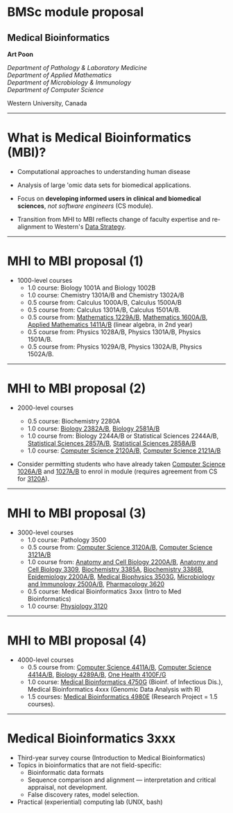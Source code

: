 # BMSc module proposal
## Medical Bioinformatics
**Art Poon**  

*Department of Pathology & Laboratory Medicine*<br/>
*Department of Applied Mathematics*<br/>
*Department of Microbiology & Immunology*<br/>
*Department of Computer Science*

Western University, Canada  

---

# What is Medical Bioinformatics (MBI)?

* Computational approaches to understanding human disease
* Analysis of large 'omic data sets for biomedical applications.

* Focus on **developing informed users in clinical and biomedical sciences**, *not software engineers* (CS module).
* Transition from MHI to MBI reflects change of faculty expertise and re-alignment to Western's [Data Strategy](https://www.uwo.ca/datastrategy/).

---

# MHI to MBI proposal (1)

* 1000-level courses
  * 1.0 course: Biology 1001A and Biology 1002B
  * 1.0 course: Chemistry 1301A/B and Chemistry 1302A/B
  * 0.5 course from: Calculus 1000A/B, Calculus 1500A/B
  * 0.5 course from: Calculus 1301A/B, Calculus 1501A/B.
  * 0.5 course from: [Mathematics 1229A/B](https://www.westerncalendar.uwo.ca/Courses.cfm?CourseAcadCalendarID=MAIN_020938_1&SelectedCalendar=Live&ArchiveID=), [Mathematics 1600A/B](https://www.westerncalendar.uwo.ca/Courses.cfm?CourseAcadCalendarID=MAIN_023092_1&SelectedCalendar=Live&ArchiveID=), [Applied Mathematics 1411A/B](https://www.westerncalendar.uwo.ca/Courses.cfm?CourseAcadCalendarID=MAIN_005157_1&SelectedCalendar=Live&ArchiveID=) (linear algebra, in 2nd year)
  * 0.5 course from: Physics 1028A/B, Physics 1301A/B, Physics 1501A/B.
  * 0.5 course from: Physics 1029A/B, Physics 1302A/B, Physics 1502A/B.

---

# MHI to MBI proposal (2)

* 2000-level courses
  * 0.5 course: Biochemistry 2280A
  * 1.0 course: [Biology 2382A/B](https://www.westerncalendar.uwo.ca/Courses.cfm?CourseAcadCalendarID=MAIN_009467_3&SelectedCalendar=Live&ArchiveID=), [Biology 2581A/B](https://www.westerncalendar.uwo.ca/Courses.cfm?CourseAcadCalendarID=MAIN_010340_2&SelectedCalendar=Live&ArchiveID=)
  * 1.0 course from: Biology 2244A/B or Statistical Sciences 2244A/B, [Statistical Sciences 2857A/B](https://www.westerncalendar.uwo.ca/Courses.cfm?CourseAcadCalendarID=MAIN_022437_1&SelectedCalendar=Live&ArchiveID=), [Statistical Sciences 2858A/B](https://www.westerncalendar.uwo.ca/Courses.cfm?CourseAcadCalendarID=MAIN_016727_1&SelectedCalendar=Live&ArchiveID=)
  * 1.0 course: [Computer Science 2120A/B](https://www.westerncalendar.uwo.ca/Courses.cfm?CourseAcadCalendarID=MAIN_023958_1&SelectedCalendar=Live&ArchiveID=), [Computer Science 2121A/B](https://www.westerncalendar.uwo.ca/Courses.cfm?CourseAcadCalendarID=MAIN_024763_1&SelectedCalendar=Live&ArchiveID=)

* Consider permitting students who have already taken [Computer Science 1026A/B](https://www.westerncalendar.uwo.ca/Courses.cfm?CourseAcadCalendarID=MAIN_006440_1&SelectedCalendar=Live&ArchiveID=) and [1027A/B](https://www.westerncalendar.uwo.ca/Courses.cfm?CourseAcadCalendarID=MAIN_007954_1&SelectedCalendar=Live&ArchiveID=) to enrol in module (requires agreement from CS for [3120A](https://www.westerncalendar.uwo.ca/Courses.cfm?CourseAcadCalendarID=MAIN_024764_1&SelectedCalendar=Live&ArchiveID=)).

---

# MHI to MBI proposal (3)

* 3000-level courses
  * 1.0 course: Pathology 3500
  * 0.5 course from: [Computer Science 3120A/B](https://www.westerncalendar.uwo.ca/Courses.cfm?CourseAcadCalendarID=MAIN_024764_1&SelectedCalendar=Live&ArchiveID=), [Computer Science 3121A/B](https://www.westerncalendar.uwo.ca/Courses.cfm?CourseAcadCalendarID=MAIN_024765_1&SelectedCalendar=Live&ArchiveID=)
  * 1.0 course from: [Anatomy and Cell Biology 2200A/B](https://www.westerncalendar.uwo.ca/Courses.cfm?CourseAcadCalendarID=MAIN_028968_1&SelectedCalendar=Live&ArchiveID=), [Anatomy and Cell Biology 3309](https://www.westerncalendar.uwo.ca/Courses.cfm?CourseAcadCalendarID=MAIN_005939_1&SelectedCalendar=Live&ArchiveID=), [Biochemistry 3385A](https://www.westerncalendar.uwo.ca/Courses.cfm?CourseAcadCalendarID=MAIN_013686_1&SelectedCalendar=Live&ArchiveID=), [Biochemistry 3386B](https://www.westerncalendar.uwo.ca/Courses.cfm?CourseAcadCalendarID=MAIN_016862_2&SelectedCalendar=Live&ArchiveID=), [Epidemiology 2200A/B](https://www.westerncalendar.uwo.ca/Courses.cfm?CourseAcadCalendarID=MAIN_025473_1&SelectedCalendar=Live&ArchiveID=), [Medical Biophysics 3503G](https://www.westerncalendar.uwo.ca/Courses.cfm?CourseAcadCalendarID=MAIN_018547_1&SelectedCalendar=Live&ArchiveID=), [Microbiology and Immunology 2500A/B](https://www.westerncalendar.uwo.ca/Courses.cfm?CourseAcadCalendarID=MAIN_006400_1&SelectedCalendar=Live&ArchiveID=), [Pharmacology 3620](https://www.westerncalendar.uwo.ca/Courses.cfm?CourseAcadCalendarID=MAIN_023699_1&SelectedCalendar=Live&ArchiveID=)
  * 0.5 course: Medical Bioinformatics 3xxx (Intro to Med Bioinformatics)
  * 1.0 course: [Physiology 3120](https://www.westerncalendar.uwo.ca/Courses.cfm?CourseAcadCalendarID=MAIN_018769_1&SelectedCalendar=Live&ArchiveID=)

---

# MHI to MBI proposal (4)

* 4000-level courses
  * 0.5 course from: [Computer Science 4411A/B](https://www.westerncalendar.uwo.ca/Courses.cfm?CourseAcadCalendarID=MAIN_011947_1&SelectedCalendar=Live&ArchiveID=), [Computer Science 4414A/B](https://www.westerncalendar.uwo.ca/Courses.cfm?CourseAcadCalendarID=MAIN_027927_1&SelectedCalendar=Live&ArchiveID=), [Biology 4289A/B](), [One Health 4100F/G]()
  * 1.0 course: [Medical Bioinformatics 4750G](https://www.westerncalendar.uwo.ca/Courses.cfm?CourseAcadCalendarID=MAIN_028551_1&SelectedCalendar=Live&ArchiveID=) (Bioinf. of Infectious Dis.), Medical Bioinformatics 4xxx (Genomic Data Analysis with R)
  * 1.5 courses: [Medical Bioinformatics 4980E](https://www.westerncalendar.uwo.ca/Courses.cfm?CourseAcadCalendarID=MAIN_024894_1&SelectedCalendar=Live&ArchiveID=) (Research Project = 1.5 courses).

---

# Medical Bioinformatics 3xxx

* Third-year survey course (Introduction to Medical Bioinformatics)
* Topics in bioinformatics that are not field-specific:
  * Bioinformatic data formats
  * Sequence comparison and alignment &mdash; interpretation and critical appraisal, not development.
  * False discovery rates, model selection.
* Practical (experiential) computing lab (UNIX, bash)


